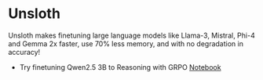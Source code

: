 # Unsloth

Unsloth makes finetuning large language models like Llama-3, Mistral, Phi-4 and Gemma 2x faster, use 70% less memory, and with no degradation in accuracy!

- Try finetuning Qwen2.5 3B to Reasoning with GRPO [Notebook](../ExcuteCode/qwen25-fintuning-reasoning-250112.ipynb)
